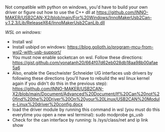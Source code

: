 Not compatible with python on windows, you'd have to build your own driver or figure out how to use the C++ dll at https://github.com/INNO-MAKER/USB2CAN-X2/blob/main/For%20Windows/InnoMakerUsb2Can-v.1.2.3/Lib/ReleaseX64/InnoMakerUsb2CanLib.dll

*WSL on windows:*
* Install wsl
* Install usbipd on windows: https://blog.golioth.io/program-mcu-from-wsl2-with-usb-support/
* You must now enable socketcan on wsl. Follow these directions:
https://gist.github.com/yonatanh20/664f07d62eb028db18aa98b00afae5a6
* Also, enable the Geschwister Schneider UG interfaces usb drivers by following these directions (you'll have to rebuild the wsl linux kernel again if you didn't do this in the previous step):
https://github.com/INNO-MAKER/USB2CAN-X2/blob/main/Document/Advanced%20Document/If%20Can%20not%20find%20the%20Driver%20On%20your%20Linux/USB2CAN%20Module-Linux%20driver%20config.docx
* load the driver module by running this command in wsl (you must do this everytime you open a new wsl terminal): sudo modprobe gs_usb
* Check for the can interface by running: ls /sys/class/net
and 
ip link show